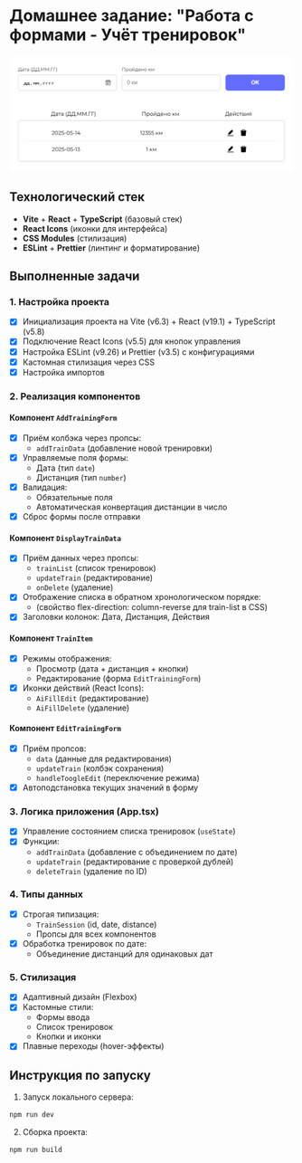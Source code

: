 # Домашнее задание: "Работа с формами - Учёт тренировок"

![Изображение](/src/assets/preview.png 'Steps')

## Технологический стек

- **Vite** + **React** + **TypeScript** (базовый стек)
- **React Icons** (иконки для интерфейса)
- **CSS Modules** (стилизация)
- **ESLint** + **Prettier** (линтинг и форматирование)

## Выполненные задачи

### 1. Настройка проекта

- [x] Инициализация проекта на Vite (v6.3) + React (v19.1) + TypeScript (v5.8)
- [x] Подключение React Icons (v5.5) для кнопок управления
- [x] Настройка ESLint (v9.26) и Prettier (v3.5) с конфигурациями
- [x] Кастомная стилизация через CSS
- [x] Настройка импортов

### 2. Реализация компонентов

#### Компонент `AddTrainingForm`

- [x] Приём колбэка через пропсы:
  - `addTrainData` (добавление новой тренировки)
- [x] Управляемые поля формы:
  - Дата (тип `date`)
  - Дистанция (тип `number`)
- [x] Валидация:
  - Обязательные поля
  - Автоматическая конвертация дистанции в число
- [x] Сброс формы после отправки

#### Компонент `DisplayTrainData`

- [x] Приём данных через пропсы:
  - `trainList` (список тренировок)
  - `updateTrain` (редактирование)
  - `onDelete` (удаление)
- [x] Отображение списка в обратном хронологическом порядке:
  - (свойство flex-direction: column-reverse для train-list в CSS)
- [x] Заголовки колонок: Дата, Дистанция, Действия

#### Компонент `TrainItem`

- [x] Режимы отображения:
  - Просмотр (дата + дистанция + кнопки)
  - Редактирование (форма `EditTrainingForm`)
- [x] Иконки действий (React Icons):
  - `AiFillEdit` (редактирование)
  - `AiFillDelete` (удаление)

#### Компонент `EditTrainingForm`

- [x] Приём пропсов:
  - `data` (данные для редактирования)
  - `updateTrain` (колбэк сохранения)
  - `handleToogleEdit` (переключение режима)
- [x] Автоподстановка текущих значений в форму

### 3. Логика приложения (App.tsx)

- [x] Управление состоянием списка тренировок (`useState`)
- [x] Функции:
  - `addTrainData` (добавление с объединением по дате)
  - `updateTrain` (редактирование с проверкой дублей)
  - `deleteTrain` (удаление по ID)

### 4. Типы данных

- [x] Строгая типизация:
  - `TrainSession` (id, date, distance)
  - Пропсы для всех компонентов
- [x] Обработка тренировок по дате:
  - Объединение дистанций для одинаковых дат

### 5. Стилизация

- [x] Адаптивный дизайн (Flexbox)
- [x] Кастомные стили:
  - Формы ввода
  - Список тренировок
  - Кнопки и иконки
- [x] Плавные переходы (hover-эффекты)

## Инструкция по запуску

1. Запуск локального сервера:

```bash
npm run dev
```

2. Сборка проекта:

```bash
npm run build
```
